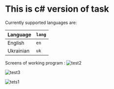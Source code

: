 # This is c# version of task 

Currently supported languages are:

| Language | `lang` |
|---------|--------|
| English | `en` |
| Ukrainian | `uk` |

Screens of working program : 
![test2](https://user-images.githubusercontent.com/38297806/62046948-dfc61680-b211-11e9-89e3-c478930e91f7.png)

![test3](https://user-images.githubusercontent.com/38297806/62047002-05532000-b212-11e9-81cf-2565335e4fed.png)

![tets1](https://user-images.githubusercontent.com/38297806/62047015-0dab5b00-b212-11e9-93cd-600787dd0a77.png)